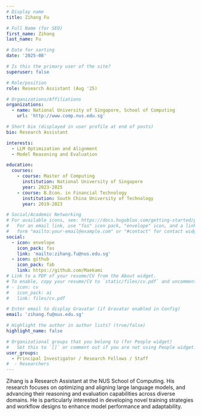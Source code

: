 ```yaml
---
# Display name
title: Zihang Fu

# Full Name (for SEO)
first_name: Zihang
last_name: Fu

# Date for sorting
date: '2025-08'

# Is this the primary user of the site?
superuser: false

# Role/position
role: Research Assistant (Aug '25)

# Organizations/Affiliations
organizations:
  - name: National University of Singapore, School of Computing
    url: 'http://www.comp.nus.edu.sg'

# Short bio (displayed in user profile at end of posts)
bio: Research Assistant

interests:
  - LLM Optimization and Alignment  
  - Model Reasoning and Evaluation

education:
  courses:
    - course: Master of Computing
      institution: National University of Singapore
      year: 2023-2025
    - course: B.Econ. in Financial Technology
      institution: South China University of Technology
      year: 2019-2023

# Social/Academic Networking
# For available icons, see: https://docs.hugoblox.com/getting-started/page-builder/#icons
#   For an email link, use "fas" icon pack, "envelope" icon, and a link in the
#   form "mailto:your-email@example.com" or "#contact" for contact widget.
social:
  - icon: envelope
    icon_pack: fas
    link: 'mailto:zihang.fu@nus.edu.sg'
  - icon: github
    icon_pack: fab
    link: https://github.com/Maekami
# Link to a PDF of your resume/CV from the About widget.
# To enable, copy your resume/CV to `static/files/cv.pdf` and uncomment the lines below.
# - icon: cv
#   icon_pack: ai
#   link: files/cv.pdf

# Enter email to display Gravatar (if Gravatar enabled in Config)
email: 'zihang.fu@nus.edu.sg'

# Highlight the author in author lists? (true/false)
highlight_name: false

# Organizational groups that you belong to (for People widget)
#   Set this to `[]` or comment out if you are not using People widget.
user_groups:
  - Principal Investigator / Research Fellows / Staff
#  - Researchers
---
```


Zihang is a Research Assistant at the NUS School of Computing. His research focuses on optimizing and aligning large language models, and advancing their reasoning and evaluation capabilities across diverse domains. He is particularly interested in developing novel training strategies and workflow designs to enhance model performance and adaptability.
